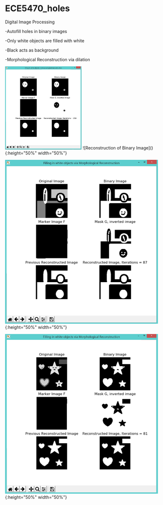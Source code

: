 # ECE5470_holes
Digital Image Processing

-Autofill holes in binary images

-Only white objects are filled with white

-Black acts as background

-Morphological Reconstruction via dilation

<img src="https://github.com/iruminii/ECE5470_holes/blob/master/results/binaryimg.PNG" width="50%" height="50%">
![Reconstruction of Binary Image](){:height="50%" width="50%"}

![Reconstruction of Grayscale Image](https://github.com/iruminii/ECE5470_holes/blob/master/results/grayscale.PNG){:height="50%" width="50%"}

![Reconstruction of Color Image (read as grayscale)](https://github.com/iruminii/ECE5470_holes/blob/master/results/color_readasgrayscale.PNG){:height="50%" width="50%"}
